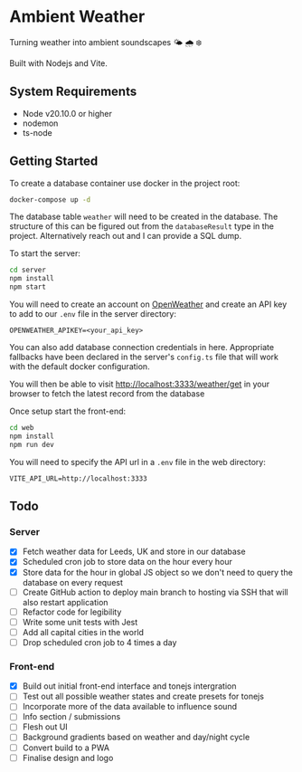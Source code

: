 # Ambient Weather

Turning weather into ambient soundscapes 🌤️ 🌧️ ❄️

Built with Nodejs and Vite.

## System Requirements

- Node v20.10.0 or higher
- nodemon
- ts-node

## Getting Started

To create a database container use docker in the project root:

```bash
docker-compose up -d
```

The database table `weather` will need to be created in the database. The structure of this can be figured out from the `databaseResult` type in the project. Alternatively reach out and I can provide a SQL dump.

To start the server:

```bash
cd server
npm install
npm start
```

You will need to create an account on [OpenWeather](https://openweathermap.org/api) and create an API key to add to our `.env` file in the server directory:

```env
OPENWEATHER_APIKEY=<your_api_key>
```

You can also add database connection credentials in here. Appropriate fallbacks have been declared in the server's `config.ts` file that will work with the default docker configuration.

You will then be able to visit [http://localhost:3333/weather/get](http://localhost:3333/weather/get) in your browser to fetch the latest record from the database

Once setup start the front-end:

```bash
cd web
npm install
npm run dev
```

You will need to specify the API url in a `.env` file in the web directory:

```env
VITE_API_URL=http://localhost:3333
```

## Todo

### Server

- [x] Fetch weather data for Leeds, UK and store in our database
- [x] Scheduled cron job to store data on the hour every hour
- [x] Store data for the hour in global JS object so we don't need to query the database on every request
- [ ] Create GitHub action to deploy main branch to hosting via SSH that will also restart application
- [ ] Refactor code for legibility
- [ ] Write some unit tests with Jest
- [ ] Add all capital cities in the world
- [ ] Drop scheduled cron job to 4 times a day

### Front-end

- [x] Build out initial front-end interface and tonejs intergration
- [ ] Test out all possible weather states and create presets for tonejs
- [ ] Incorporate more of the data available to influence sound
- [ ] Info section / submissions
- [ ] Flesh out UI
- [ ] Background gradients based on weather and day/night cycle
- [ ] Convert build to a PWA
- [ ] Finalise design and logo
